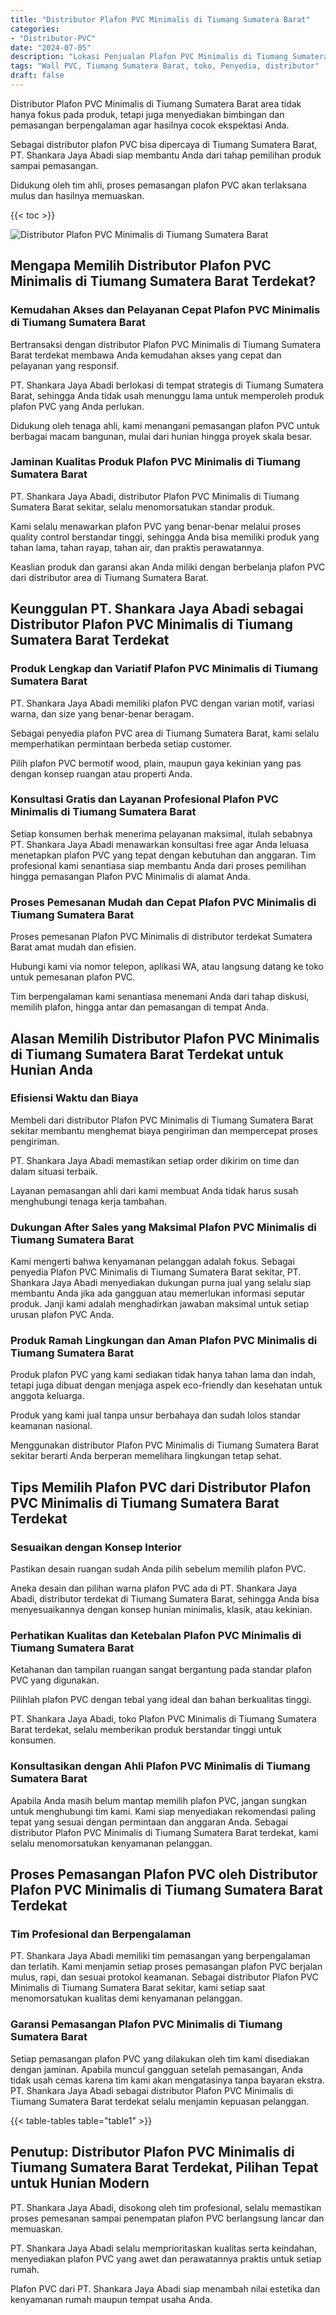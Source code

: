```yaml
---
title: "Distributor Plafon PVC Minimalis di Tiumang Sumatera Barat"
categories: 
- "Distributor-PVC"
date: "2024-07-05"
description: "Lokasi Penjualan Plafon PVC Minimalis di Tiumang Sumatera Barat untuk rumah, perkantoran, serta gerai. Produk berkualitas, beragam motif, variasi warna elegan, beserta jasa pemasangan oleh tenaga ahli ahli dan kepastian resmi!|Jasa penjualan Plafon PVC Minimalis di Tiumang Sumatera Barat bagi keperluan rumah, kantor, maupun toko, dengan material unggulan dan pemasangan oleh tenaga ahli berpengalaman serta garansi resmi.|Alternatif Plafon PVC Minimalis di Tiumang Sumatera Barat yang andal bagi tempat tinggal, office, dan toko, dengan panel terbaik dan instalasi oleh tim profesional dan garansi resmi.|Penjualan Plafon PVC Minimalis di Tiumang Sumatera Barat untuk tempat tinggal, office, serta toko, beserta panel berkualitas dan instalasi dikerjakan oleh teknisi berpengalaman, dilengkapi dengan jaminan resmi.}"
tags: "Wall PVC, Tiumang Sumatera Barat, toko, Penyedia, distributor"
draft: false
---
```


Distributor Plafon PVC Minimalis di Tiumang Sumatera Barat area tidak hanya fokus pada produk, tetapi juga menyediakan bimbingan dan pemasangan berpengalaman agar hasilnya cocok ekspektasi Anda.

Sebagai distributor plafon PVC bisa dipercaya di Tiumang Sumatera Barat, PT. Shankara Jaya Abadi siap membantu Anda dari tahap pemilihan produk sampai pemasangan.

Didukung oleh tim ahli, proses pemasangan plafon PVC akan terlaksana mulus dan hasilnya memuaskan.

{{< toc >}}

![Distributor Plafon PVC Minimalis di Tiumang Sumatera Barat](/images/Distributor-PVC/Distributor-Plafon-PVC-Minimalis-di-Tiumang-Sumatera-Barat.png)


## Mengapa Memilih Distributor Plafon PVC Minimalis di Tiumang Sumatera Barat Terdekat?

### Kemudahan Akses dan Pelayanan Cepat Plafon PVC Minimalis di Tiumang Sumatera Barat

Bertransaksi dengan distributor Plafon PVC Minimalis di Tiumang Sumatera Barat terdekat membawa Anda kemudahan akses yang cepat dan pelayanan yang responsif.

PT. Shankara Jaya Abadi berlokasi di tempat strategis di Tiumang Sumatera Barat, sehingga Anda tidak usah menunggu lama untuk memperoleh produk plafon PVC yang Anda perlukan.

Didukung oleh tenaga ahli, kami menangani pemasangan plafon PVC untuk berbagai macam bangunan, mulai dari hunian hingga proyek skala besar.

### Jaminan Kualitas Produk Plafon PVC Minimalis di Tiumang Sumatera Barat

PT. Shankara Jaya Abadi, distributor Plafon PVC Minimalis di Tiumang Sumatera Barat sekitar, selalu menomorsatukan standar produk.

Kami selalu menawarkan plafon PVC yang benar-benar melalui proses quality control berstandar tinggi, sehingga Anda bisa memiliki produk yang tahan lama, tahan rayap, tahan air, dan praktis perawatannya.

Keaslian produk dan garansi akan Anda miliki dengan berbelanja plafon PVC dari distributor area di Tiumang Sumatera Barat.

## Keunggulan PT. Shankara Jaya Abadi sebagai Distributor Plafon PVC Minimalis di Tiumang Sumatera Barat Terdekat

### Produk Lengkap dan Variatif Plafon PVC Minimalis di Tiumang Sumatera Barat

PT. Shankara Jaya Abadi memiliki plafon PVC dengan varian motif, variasi warna, dan size yang benar-benar beragam.

Sebagai penyedia plafon PVC area di Tiumang Sumatera Barat, kami selalu memperhatikan permintaan berbeda setiap customer.

Pilih plafon PVC bermotif wood, plain, maupun gaya kekinian yang pas dengan konsep ruangan atau properti Anda.

### Konsultasi Gratis dan Layanan Profesional Plafon PVC Minimalis di Tiumang Sumatera Barat

Setiap konsumen berhak menerima pelayanan maksimal, itulah sebabnya PT. Shankara Jaya Abadi menawarkan konsultasi free agar Anda leluasa menetapkan plafon PVC yang tepat dengan kebutuhan dan anggaran. Tim profesional kami senantiasa siap membantu Anda dari proses pemilihan hingga pemasangan Plafon PVC Minimalis di alamat Anda.

### Proses Pemesanan Mudah dan Cepat Plafon PVC Minimalis di Tiumang Sumatera Barat

Proses pemesanan Plafon PVC Minimalis di distributor terdekat Sumatera Barat amat mudah dan efisien.

Hubungi kami via nomor telepon, aplikasi WA, atau langsung datang ke toko untuk pemesanan plafon PVC.

Tim berpengalaman kami senantiasa menemani Anda dari tahap diskusi, memilih plafon, hingga antar dan pemasangan di tempat Anda.

## Alasan Memilih Distributor Plafon PVC Minimalis di Tiumang Sumatera Barat Terdekat untuk Hunian Anda

### Efisiensi Waktu dan Biaya

Membeli dari distributor Plafon PVC Minimalis di Tiumang Sumatera Barat sekitar membantu menghemat biaya pengiriman dan mempercepat proses pengiriman.

PT. Shankara Jaya Abadi memastikan setiap order dikirim on time dan dalam situasi terbaik.

Layanan pemasangan ahli dari kami membuat Anda tidak harus susah menghubungi tenaga kerja tambahan.

### Dukungan After Sales yang Maksimal Plafon PVC Minimalis di Tiumang Sumatera Barat

Kami mengerti bahwa kenyamanan pelanggan adalah fokus. Sebagai penyedia Plafon PVC Minimalis di Tiumang Sumatera Barat sekitar, PT. Shankara Jaya Abadi menyediakan dukungan purna jual yang selalu siap membantu Anda jika ada gangguan atau memerlukan informasi seputar produk. Janji kami adalah menghadirkan jawaban maksimal untuk setiap urusan plafon PVC Anda.

### Produk Ramah Lingkungan dan Aman Plafon PVC Minimalis di Tiumang Sumatera Barat

Produk plafon PVC yang kami sediakan tidak hanya tahan lama dan indah, tetapi juga dibuat dengan menjaga aspek eco-friendly dan kesehatan untuk anggota keluarga.

Produk yang kami jual tanpa unsur berbahaya dan sudah lolos standar keamanan nasional.

Menggunakan distributor Plafon PVC Minimalis di Tiumang Sumatera Barat sekitar berarti Anda berperan memelihara lingkungan tetap sehat.

## Tips Memilih Plafon PVC dari Distributor Plafon PVC Minimalis di Tiumang Sumatera Barat Terdekat

### Sesuaikan dengan Konsep Interior

Pastikan desain ruangan sudah Anda pilih sebelum memilih plafon PVC.

Aneka desain dan pilihan warna plafon PVC ada di PT. Shankara Jaya Abadi, distributor terdekat di Tiumang Sumatera Barat, sehingga Anda bisa menyesuaikannya dengan konsep hunian minimalis, klasik, atau kekinian.

### Perhatikan Kualitas dan Ketebalan Plafon PVC Minimalis di Tiumang Sumatera Barat

Ketahanan dan tampilan ruangan sangat bergantung pada standar plafon PVC yang digunakan.

Pilihlah plafon PVC dengan tebal yang ideal dan bahan berkualitas tinggi.

PT. Shankara Jaya Abadi, toko Plafon PVC Minimalis di Tiumang Sumatera Barat terdekat, selalu memberikan produk berstandar tinggi untuk konsumen.

### Konsultasikan dengan Ahli Plafon PVC Minimalis di Tiumang Sumatera Barat

Apabila Anda masih belum mantap memilih plafon PVC, jangan sungkan untuk menghubungi tim kami. Kami siap menyediakan rekomendasi paling tepat yang sesuai dengan permintaan dan anggaran Anda. Sebagai distributor Plafon PVC Minimalis di Tiumang Sumatera Barat terdekat, kami selalu menomorsatukan kenyamanan pelanggan.

## Proses Pemasangan Plafon PVC oleh Distributor Plafon PVC Minimalis di Tiumang Sumatera Barat Terdekat

### Tim Profesional dan Berpengalaman

PT. Shankara Jaya Abadi memiliki tim pemasangan yang berpengalaman dan terlatih. Kami menjamin setiap proses pemasangan plafon PVC berjalan mulus, rapi, dan sesuai protokol keamanan. Sebagai distributor Plafon PVC Minimalis di Tiumang Sumatera Barat sekitar, kami setiap saat menomorsatukan kualitas demi kenyamanan pelanggan.

### Garansi Pemasangan Plafon PVC Minimalis di Tiumang Sumatera Barat

Setiap pemasangan plafon PVC yang dilakukan oleh tim kami disediakan dengan jaminan. Apabila muncul gangguan setelah pemasangan, Anda tidak usah cemas karena tim kami akan mengatasinya tanpa bayaran ekstra. PT. Shankara Jaya Abadi sebagai distributor Plafon PVC Minimalis di Tiumang Sumatera Barat terdekat selalu menjamin kepuasan pelanggan.

{{< table-tables table="table1" >}}

## Penutup: Distributor Plafon PVC Minimalis di Tiumang Sumatera Barat Terdekat, Pilihan Tepat untuk Hunian Modern

PT. Shankara Jaya Abadi, disokong oleh tim profesional, selalu memastikan proses pemesanan sampai penempatan plafon PVC berlangsung lancar dan memuaskan.

PT. Shankara Jaya Abadi selalu memprioritaskan kualitas serta keindahan, menyediakan plafon PVC yang awet dan perawatannya praktis untuk setiap rumah.

Plafon PVC dari PT. Shankara Jaya Abadi siap menambah nilai estetika dan kenyamanan rumah maupun tempat usaha Anda.